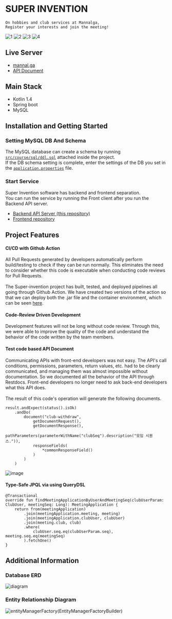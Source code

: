 # SUPER INVENTION
```
On hobbies and club services at Mannalga,
Register your interests and join the meeting!
```
![1](https://user-images.githubusercontent.com/46917538/115131293-f0e03800-a031-11eb-868c-06ac3cf5f415.png)
![2](https://user-images.githubusercontent.com/46917538/115131294-f178ce80-a031-11eb-861a-dfb0b263f48f.png)
![3](https://user-images.githubusercontent.com/46917538/115131295-f2116500-a031-11eb-9d78-736b2548f7ce.png)
![4](https://user-images.githubusercontent.com/46917538/115131296-f2116500-a031-11eb-93c4-d9cae88088f2.png)




## Live Server
- [mannal.ga](http://mannal.ga)
- [API Document](http://mannal.ga:8080/docs/index.html)

## Main Stack
- Kotlin 1.4
- Spring boot
- MySQL

## Installation and Getting Started
### Setting MySQL DB And Schema
The MySQL database can create a schema by running [`src/course/sql/ddl.sql`](https://github.com/TASK-FORCE/mannalga-api/blob/develop/src/course/sql/ddl.sql) attached inside the project.<br>
If the DB schema setting is complete, enter the settings of the DB you set in the [`application.properties`](https://github.com/TASK-FORCE/super-invention/blob/develop/src/main/resources/application.properties) file.

### Start Service
Super Invention software has backend and frontend separation.<br>
You can run the service by running the Front client after you run the Backend API server.


- [Backend API Server (this repository)](https://github.com/TASK-FORCE/mannalga-api)
- [Frontend repository](https://github.com/TASK-FORCE/mannalga-front-app)

## Project Features
#### CI/CD with Github Action
All Pull Requests generated by developers automatically perform build/testing to check if they can be run normally. This eliminates the need to consider whether this code is executable when conducting code reviews for Pull Requests.<br><br>
The Super-invention project has built, tested, and deployed pipelines all going through Github Action. We have created two versions of the action so that we can deploy both the .jar file and the container environment, which can be seen [here](https://github.com/TASK-FORCE/mannalga-api/tree/develop/.github/workflows).

#### Code-Review Driven Development
Development features will not be long without code review. Through this, we were able to improve the quality of the code and understand the behavior of the code written by the team members.

#### Test code based API Document
Communicating APIs with front-end developers was not easy. The API's call conditions, permissions, parameters, return values, etc. had to be clearly communicated, and managing them was almost impossible without documentation. So we documented all the behavior of the API through Restdocs. Front-end developers no longer need to ask back-end developers what this API does.<br><br>
The result of this code's operation will generate the following documents.<br>
```
result.andExpect(status().isOk)
    .andDo(
        document("club-withdraw",
            getDocumentRequest(),
            getDocumentResponse(),
            pathParameters(parameterWithName("clubSeq").description("모임 시퀀스.")),
            responseFields(
                *commonResponseField()
            )
        )
    )
```

![image](https://user-images.githubusercontent.com/46917538/114274623-55abf900-9a5a-11eb-9ff4-083d2e8db22e.png)





#### Type-Safe JPQL via using QueryDSL
```
@Transactional
override fun findMeetingApplicationByUserAndMeetingSeq(clubUserParam: ClubUser, meetingSeq: Long): MeetingApplication {
    return from(meetingApplication)
        .join(meetingApplication.meeting, meeting)
        .join(meetingApplication.clubUser, clubUser)
        .join(meeting.club, club)
        .where(
            clubUser.seq.eq(clubUserParam.seq), meeting.seq.eq(meetingSeq)
        ).fetchOne()
}
```

## Additional Information
### Database ERD
![diagram](https://user-images.githubusercontent.com/46917538/114275243-c18f6100-9a5c-11eb-92ea-79b3142e9766.png)

### Entity Relationship Diagram
![entityManagerFactory(EntityManagerFactoryBuilder)](https://user-images.githubusercontent.com/46917538/114275292-ee437880-9a5c-11eb-93d1-f577f68f858c.png)

